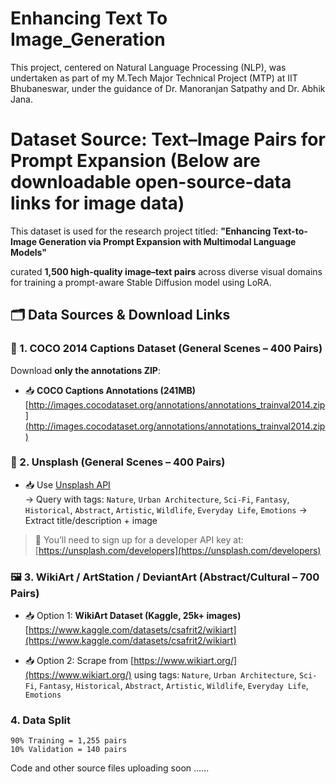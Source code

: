 # Enhancing Text To Image_Generation
   This project, centered on Natural Language Processing (NLP), was undertaken as part of my M.Tech Major Technical Project (MTP) at IIT Bhubaneswar, under the guidance of Dr. Manoranjan Satpathy and Dr. Abhik Jana.

# Dataset Source: Text–Image Pairs for Prompt Expansion (Below are downloadable open-source-data links for image data)

This dataset is used for the research project titled: **"Enhancing Text-to-Image Generation via Prompt Expansion with Multimodal Language Models"**

curated **1,500 high-quality image–text pairs** across diverse visual domains for training a prompt-aware Stable Diffusion model using LoRA.

## 🗂️ Data Sources & Download Links

### 🐘 1. COCO 2014 Captions Dataset (General Scenes – 400 Pairs)

Download **only the annotations ZIP**:

- 📥 **COCO Captions Annotations (241MB)**  
  [http://images.cocodataset.org/annotations/annotations_trainval2014.zip](http://images.cocodataset.org/annotations/annotations_trainval2014.zip)


### 🌄 2. Unsplash (General Scenes – 400 Pairs)

- 📥 Use [Unsplash API](https://unsplash.com/documentation)  
  → Query with tags: `Nature`,  `Urban Architecture`,
`Sci-Fi`,  `Fantasy`, `Historical`, `Abstract`, `Artistic`, `Wildlife`, `Everyday Life`, `Emotions` 
  → Extract title/description + image

> 🔑 You’ll need to sign up for a developer API key at: [https://unsplash.com/developers](https://unsplash.com/developers)


### 🖼️ 3. WikiArt / ArtStation / DeviantArt (Abstract/Cultural – 700 Pairs)

- 📥 Option 1: **WikiArt Dataset (Kaggle, 25k+ images)**  
  [https://www.kaggle.com/datasets/csafrit2/wikiart](https://www.kaggle.com/datasets/csafrit2/wikiart)

- 📥 Option 2: Scrape from [https://www.wikiart.org/](https://www.wikiart.org/) using tags: `Nature`,  `Urban Architecture`,
`Sci-Fi`,  `Fantasy`, `Historical`, `Abstract`, `Artistic`, `Wildlife`, `Everyday Life`, `Emotions`

### 4. Data Split 
    90% Training = 1,255 pairs
    10% Validation = 140 pairs

Code and other source files uploading soon ......

